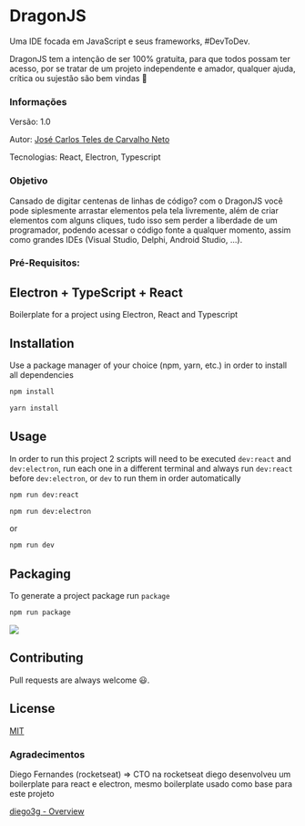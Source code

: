# DragonJS

Uma IDE focada em JavaScript e seus frameworks, #DevToDev.

DragonJS tem a intenção de ser 100% gratuita, para que todos possam ter acesso, por se tratar de um projeto independente e amador, qualquer ajuda, crítica ou sujestão são bem vindas 💓

### Informações

Versão: 1.0

Autor: [José Carlos Teles de Carvalho Neto](https://github.com/devjosecarlosteles)

Tecnologias: React, Electron, Typescript

### Objetivo

Cansado de digitar centenas de linhas de código? com o DragonJS você pode siplesmente arrastar elementos pela tela livremente, além de criar elementos com alguns cliques, tudo isso sem perder a liberdade de um programador, podendo acessar o código fonte a qualquer momento, assim como grandes IDEs (Visual Studio, Delphi, Android Studio, ...).

### Pré-Requisitos:



## Electron + TypeScript + React
Boilerplate for a project using Electron, React and Typescript

## Installation

Use a package manager of your choice (npm, yarn, etc.) in order to install all dependencies

```bash
npm install
```

```bash
yarn install
```

## Usage
In order to run this project 2 scripts will need to be executed `dev:react` and `dev:electron`, run each one in a different terminal and always run `dev:react` before `dev:electron`, or `dev` to run them in order automatically

```bash
npm run dev:react
```
```bash
npm run dev:electron
```

or

```bash
npm run dev
```

## Packaging
To generate a project package run `package`

```bash
npm run package
```
<img style="-webkit-user-select: none;" src="https://dragonjs-git-master-devjosecarlosteles.vercel.app/static/media/logo.b055e111.png">


## Contributing

Pull requests are always welcome 😃.

## License

[MIT](https://choosealicense.com/licenses/mit/)





### Agradecimentos

Diego Fernandes (rocketseat) ⇒ CTO na rocketseat diego desenvolveu um boilerplate para react e electron, mesmo boilerplate usado como base para este projeto 

[diego3g - Overview](https://github.com/diego3g)
